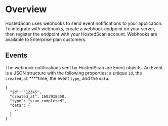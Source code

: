 # Overview

HostedScan uses webhooks to send event notifications to your application. To integrate with webhooks, create a webhook endpoint on your server, then register the endpoint with your HostedScan account. Webhooks are available to Enterprise plan customers.

## Events

The webhook notifications sent by HostedScan are Event objects. An Event is a JSON structure with the following properties: a unique `id`, the `created_at` ****time, the event `type`**,** and the `data`. 

```text
{
  "id": "12345",
  "created_at": 1602918350,
  "type": "scan.completed",
  "data": {
    ...
  }
}
```

